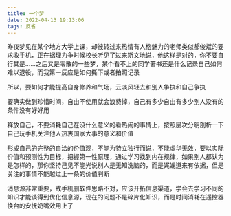 ```yaml
---
title: 一个梦
date: 2022-04-13 19:13:06
tags: 反省
---
```

昨夜梦见在某个地方大学上课，却被转过来热情有人格魅力的老师类似郝俊斌的要求收手机，正在据理力争时候校长听见了过来斯文地说，他这样是对的，你不要自行其是……之后又是零散的一些梦，某个看不上的同学著书还是什么记录自己如何难以退役，而我第一反应是如何撕下或者拍照记录

所以，要如何才能提高自身修养和气场，云淡风轻去和别人争执和自己争执

要确实做到珍惜时间，自由不使用就会浪费掉，自己有多少自由有多少别人没有的条件没有好好用

释放自己，不要消耗自己在没什么意义的看热闹的事情上，按照层次分明剖析一下自己玩手机关注他人热衷国家大事的意义和价值

形成自己的完整的自洽的价值观，不能为特立独行而说，不能虚华无效，要以实际价值和预测性为目标，把握第一性原理，通过学习找到内在规律，如果别人都认为是怎样的，那你坚持己见不能光说别人是无知洗脑的，而是娓娓道来有依据，但是关注的事情不能越过上一条的价值判断

消息源非常重要，戒手机删软件思路不对，应该开拓信息渠道，学会去学习不同的知识才能谈得到优化信息源，现在的问题不是碎片化知识，而是时间消耗在遥控器换台的安抚奶嘴效用上了

